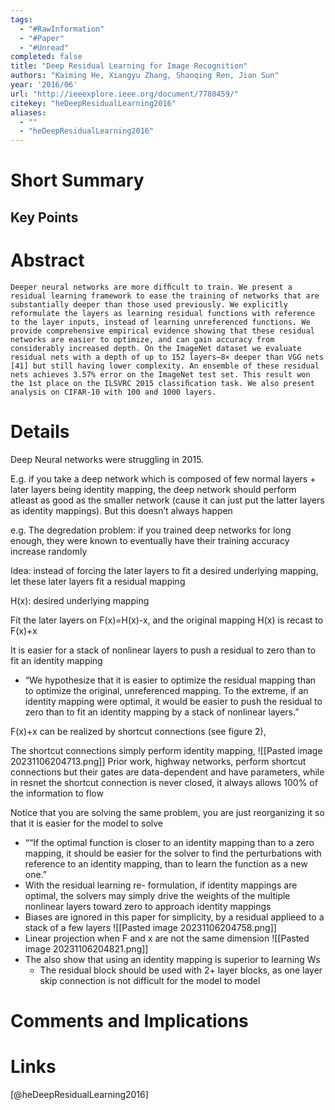 ```yaml
---
tags:
  - "#RawInformation"
  - "#Paper"
  - "#Unread"
completed: false
title: "Deep Residual Learning for Image Recognition"
authors: "Kaiming He, Xiangyu Zhang, Shaoqing Ren, Jian Sun"
year: '2016/06'
url: "http://ieeexplore.ieee.org/document/7780459/"
citekey: "heDeepResidualLearning2016"
aliases:
  - ""
  - "heDeepResidualLearning2016"
---
```


# Short Summary

## Key Points

# Abstract
```
Deeper neural networks are more difﬁcult to train. We present a residual learning framework to ease the training of networks that are substantially deeper than those used previously. We explicitly reformulate the layers as learning residual functions with reference to the layer inputs, instead of learning unreferenced functions. We provide comprehensive empirical evidence showing that these residual networks are easier to optimize, and can gain accuracy from considerably increased depth. On the ImageNet dataset we evaluate residual nets with a depth of up to 152 layers—8× deeper than VGG nets [41] but still having lower complexity. An ensemble of these residual nets achieves 3.57% error on the ImageNet test set. This result won the 1st place on the ILSVRC 2015 classiﬁcation task. We also present analysis on CIFAR-10 with 100 and 1000 layers.
```
# Details
Deep Neural networks were struggling in 2015.

E.g. if you take a deep network which is composed of few normal layers + later layers being identity mapping, the deep network should perform atleast as good as the smaller network (cause it can just put the latter layers as identity mappings). But this doesn’t always happen

e.g. The degredation problem: if you trained deep networks for long enough, they were known to eventually have their training accuracy increase randomly

Idea: instead of forcing the later layers to fit a desired underlying mapping, let these later layers fit a residual mapping

H(x): desired underlying mapping

Fit the later layers on F(x)=H(x)-x, and the original mapping H(x) is recast to F(x)+x

It is easier for a stack of nonlinear layers to push a residual to zero than to fit an identity mapping

- “We hypothesize that it is easier to optimize the residual mapping than to optimize the original, unreferenced mapping. To the extreme, if an identity mapping were optimal, it would be easier to push the residual to zero than to fit an identity mapping by a stack of nonlinear layers.”

F(x)+x can be realized by shortcut connections (see figure 2),

The shortcut connections simply perform identity mapping,
![[Pasted image 20231106204713.png]]
Prior work, highway networks, perform shortcut connections but their gates are data-dependent and have parameters, while in resnet the shortcut connection is never closed, it always allows 100% of the information to flow

Notice that you are solving the same problem, you are just reorganizing it so that it is easier for the model to solve
- ““If the optimal function is closer to an identity mapping than to a zero mapping, it should be easier for the solver to find the perturbations with reference to an identity mapping, than to learn the function as a new one.”
- With the residual learning re- formulation, if identity mappings are optimal, the solvers may simply drive the weights of the multiple nonlinear layers toward zero to approach identity mappings
- Biases are ignored in this paper for simplicity, by a residual applieed to a stack of a few layers
![[Pasted image 20231106204758.png]]
- Linear projection when F and x are not the same dimension
![[Pasted image 20231106204821.png]]
- The also show that using an identity mapping is superior to learning Ws
	- The residual block should be used with 2+ layer blocks, as one layer skip connection is not difficult for the model to model
# Comments and Implications

# Links
[@heDeepResidualLearning2016]